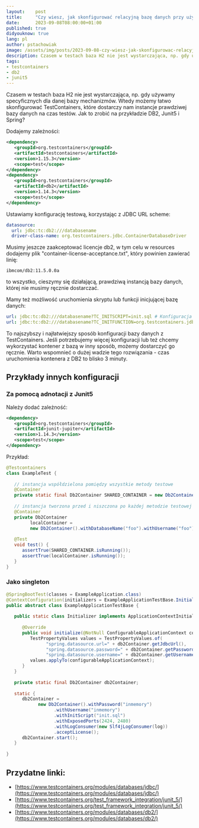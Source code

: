 ```yaml
---
layout:    post
title:     "Czy wiesz, jak skonfigurować relacyjną bazę danych przy użyciu TestContainers?"
date:      2023-09-08T08:00:00+01:00
published: true
didyouknow: true
lang: pl
author: pstachowiak
image: /assets/img/posts/2023-09-08-czy-wiesz-jak-skonfigurowac-relacyjna-baze-danych-przy-uzyciu-testcontainers/thumbnail.webp
description: Czasem w testach baza H2 nie jest wystarczająca, np. gdy używamy specyficznych dla danej bazy mechanizmów. Wtedy możemy łatwo skonfigurować TestContainers, które dostarczy nam instancje prawdziwej bazy danych na czas testów. Jak to zrobić na przykładzie DB2, Junit5 i Spring?
tags:
- testcontainers
- db2
- junit5
---
```

Czasem w testach baza H2 nie jest wystarczająca, np. gdy używamy specyficznych dla danej bazy mechanizmów. Wtedy możemy łatwo skonfigurować TestContainers, które dostarczy nam instancje prawdziwej bazy danych na czas testów.
Jak to zrobić na przykładzie DB2, Junit5 i Spring?

Dodajemy zależności: 
```xml
<dependency>
   <groupId>org.testcontainers</groupId>
   <artifactId>testcontainers</artifactId>
   <version>1.15.3</version>
   <scope>test</scope>
</dependency>
<dependency>
   <groupId>org.testcontainers</groupId>
   <artifactId>db2</artifactId>
   <version>1.14.3</version>
   <scope>test</scope>
</dependency>
```

Ustawiamy konfigurację testową, korzystając z JDBC URL scheme:
```yaml
datasource:
  url: jdbc:tc:db2:///databasename
  driver-class-name: org.testcontainers.jdbc.ContainerDatabaseDriver
```

Musimy jeszcze zaakceptować licencje db2, w tym celu w resources dodajemy plik "container-license-acceptance.txt", który powinien zawierać linię: 
```
ibmcom/db2:11.5.0.0a
```
to wszystko, cieszymy się działającą, prawdziwą instancją bazy danych, której nie musimy ręcznie dostarczać.

Mamy też możliwość uruchomienia skryptu lub funkcji inicjującej bazę danych:
```yaml
url: jdbc:tc:db2:///databasename?TC_INITSCRIPT=init.sql # Konfiguracja pliku inicjującego bazę
url: jdbc:tc:db2:///databasename?TC_INITFUNCTION=org.testcontainers.jdbc.JDBCDriverTest::sampleInitFunction  # Konfiguracja funkcji inicjującej
```
To najszybszy i najłatwiejszy sposób konfiguracji bazy danych z TestContainers. Jeśli potrzebujemy więcej konfiguracji lub też chcemy wykorzystać kontener z bazą w inny sposób, możemy dostarczyć go ręcznie.
Warto wspomnieć o dużej wadzie tego rozwiązania - czas uruchomienia kontenera z DB2 to blisko 3 minuty.

## Przykłady innych konfiguracji

### Za pomocą adnotacji z Junit5
Należy dodać zależność:
```xml
<dependency>
   <groupId>org.testcontainers</groupId>
   <artifactId>junit-jupiter</artifactId>
   <version>1.14.3</version>
   <scope>test</scope>
</dependency>
```

Przykład:
```java
@Testcontainers
class ExampleTest {
 
   // instancja współdzielona pomiędzy wszystkie metody testowe
   @Container
   private static final Db2Container SHARED_CONTAINER = new Db2Container();
 
   // instancja tworzona przed i niszczona po każdej metodzie testowej
   @Container
   private Db2Container
         localContainer =
         new Db2Container().withDatabaseName("foo").withUsername("foo").withPassword("secret");
 
   @Test
   void test() {
      assertTrue(SHARED_CONTAINER.isRunning());
      assertTrue(localContainer.isRunning());
   }
}
```

### Jako singleton
```java
@SpringBootTest(classes = ExampleApplication.class)
@ContextConfiguration(initializers = ExampleApplicationTestBase.Initializer.class)
public abstract class ExampleApplicationTestBase {
 
   public static class Initializer implements ApplicationContextInitializer<ConfigurableApplicationContext> {
 
      @Override
      public void initialize(@NotNull ConfigurableApplicationContext configurableApplicationContext) {
         TestPropertyValues values = TestPropertyValues.of(
               "spring.datasource.url=" + db2Container.getJdbcUrl(),
               "spring.datasource.password=" + db2Container.getPassword(),
               "spring.datasource.username=" + db2Container.getUsername());
         values.applyTo(configurableApplicationContext);
      }
   }
 
   private static final Db2Container db2Container;
 
   static {
      db2Container =
            new Db2Container().withPassword("inmemory")
                  .withUsername("inmemory")
                  .withInitScript("init.sql")
                  .withExposedPorts(2424, 2480)
                  .withLogConsumer(new Slf4jLogConsumer(log))
                  .acceptLicense();
      db2Container.start();
   }
 
}
```

## Przydatne linki:
- [https://www.testcontainers.org/modules/databases/jdbc/](https://www.testcontainers.org/modules/databases/jdbc/)
- [https://www.testcontainers.org/test_framework_integration/junit_5/](https://www.testcontainers.org/test_framework_integration/junit_5/)
- [https://www.testcontainers.org/modules/databases/db2/](https://www.testcontainers.org/modules/databases/db2/)